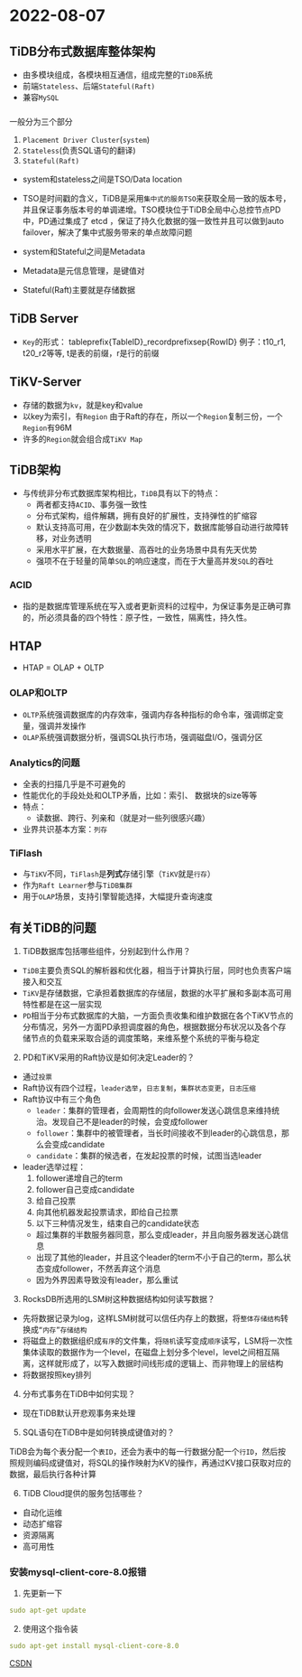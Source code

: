 # 2022-08-07
## TiDB分布式数据库整体架构
- 由多模块组成，各模块相互通信，组成完整的`TiDB`系统
- 前端`Stateless`、后端`Stateful(Raft)`
- 兼容`MySQL`

### 
一般分为三个部分
1. `Placement Driver Cluster`(`system`)
2. `Stateless`(负责SQL语句的翻译)
3. `Stateful(Raft)`
- system和stateless之间是TSO/Data location
- TSO是时间戳的含义，TiDB是采用`集中式的服务TSO`来获取全局一致的版本号，并且保证事务版本号的单调递增。TSO模块位于TiDB全局中心总控节点PD中，PD通过集成了 etcd ，保证了持久化数据的强一致性并且可以做到auto failover，解决了集中式服务带来的单点故障问题

- system和Stateful之间是Metadata
- Metadata是元信息管理，是键值对
- Stateful(Raft)主要就是存储数据

## TiDB Server
- `Key`的形式： tableprefix{TableID}_recordprefixsep{RowID}
  例子：t10_r1, t20_r2等等, t是表的前缀，r是行的前缀

## TiKV-Server
- 存储的数据为`kv`，就是key和value
- 以key为索引，有`Region`
  由于Raft的存在，所以一个`Region`复制三份，一个`Region`有96M
- 许多的`Region`就会组合成`TiKV Map`

## TiDB架构
- 与传统非分布式数据库架构相比，`TiDB`具有以下的特点：
  - 两者都支持`ACID`、事务强一致性
  - 分布式架构，组件解耦，拥有良好的扩展性，支持弹性的扩缩容
  - 默认支持高可用，在少数副本失效的情况下，数据库能够自动进行故障转移，对业务透明
  - 采用水平扩展，在大数据量、高吞吐的业务场景中具有先天优势
  - 强项不在于轻量的简单`SQL`的响应速度，而在于大量高并发`SQL`的吞吐

### ACID
- 指的是数据库管理系统在写入或者更新资料的过程中，为保证事务是正确可靠的，所必须具备的四个特性：原子性，一致性，隔离性，持久性。

## HTAP
- HTAP = OLAP + OLTP

### OLAP和OLTP
- `OLTP`系统强调数据库的内存效率，强调内存各种指标的命令率，强调绑定变量，强调并发操作
- `OLAP`系统强调数据分析，强调SQL执行市场，强调磁盘I/O，强调分区

### Analytics的问题
- 全表的扫描几乎是不可避免的
- 性能优化的手段处处和OLTP矛盾，比如：索引、 数据块的size等等
- 特点：
  - 读数据、跨行、列亲和（就是对一些列很感兴趣）
- 业界共识基本方案：`列存`

### TiFlash
- 与`TiKV`不同，`TiFlash`是**列式**存储引擎（`TiKV`就是`行存`）
- 作为`Raft Learner`参与`TiDB集群`
- 用于`OLAP`场景，支持引擎智能选择，大幅提升查询速度

## 有关TiDB的问题

1. TiDB数据库包括哪些组件，分别起到什么作用？

- `TiDB`主要负责SQL的解析器和优化器，相当于计算执行层，同时也负责客户端接入和交互
- `TiKV`是存储数据，它承担着数据库的存储层，数据的水平扩展和多副本高可用特性都是在这一层实现
- `PD`相当于分布式数据库的大脑，一方面负责收集和维护数据在各个TiKV节点的分布情况，另外一方面PD承担调度器的角色，根据数据分布状况以及各个存储节点的负载来采取合适的调度策略，来维系整个系统的平衡与稳定


2. PD和TiKV采用的Raft协议是如何决定Leader的？

- 通过`投票`
- Raft协议有四个过程，`leader选举`，`日志复制`，`集群状态变更`，`日志压缩`
- Raft协议中有三个角色
  - `leader`：集群的管理者，会周期性的向follower发送心跳信息来维持统治。发现自己不是leader的时候，会变成follower
  - `follower`：集群中的被管理者，当长时间接收不到leader的心跳信息，那么会变成candidate
  - `candidate`：集群的候选者，在发起投票的时候，试图当选leader
- leader选举过程：
  1. follower递增自己的term
  2. follower自己变成candidate
  3. 给自己投票
  4. 向其他机器发起投票请求，即给自己拉票
  5. 以下三种情况发生，结束自己的candidate状态
   - 超过集群的半数服务器同意，那么变成leader，并且向服务器发送心跳信息
   - 出现了其他的leader，并且这个leader的term不小于自己的term，那么状态变成follower，不然丢弃这个消息
   - 因为外界因素导致没有leader，那么重试 


3. RocksDB所选用的LSM树这种数据结构如何读写数据？

- 先将数据记录为log，这样LSM树就可以信任内存上的数据，将`整体存储结构`转换成`“内存”存储结构`
- 将磁盘上的数据组织成`有序`的文件集，将`随机`读写变成`顺序`读写，LSM将一次性集体读取的数据作为一个level，在磁盘上划分多个level，level之间相互隔离，这样就形成了，以写入数据时间线形成的逻辑上、而非物理上的层结构
- 将数据按照key排列


4. 分布式事务在TiDB中如何实现？
- 现在TiDB默认开悲观事务来处理
  
5. SQL语句在TiDB中是如何转换成键值对的？
   
TiDB会为每个表分配一个`表ID`，还会为表中的每一行数据分配一个`行ID`，然后按照规则编码成键值对，将SQL的操作映射为KV的操作，再通过KV接口获取对应的数据，最后执行各种计算


6. TiDB Cloud提供的服务包括哪些？
- 自动化运维
- 动态扩缩容
- 资源隔离
- 高可用性

### 安装mysql-client-core-8.0报错
1. 先更新一下
```yaml
sudo apt-get update
```
2. 使用这个指令装
```yaml
sudo apt-get install mysql-client-core-8.0
```

[CSDN](https://blog.csdn.net/qq_44831027/article/details/107068177?spm=1001.2101.3001.6650.2&utm_medium=distribute.pc_relevant.none-task-blog-2%7Edefault%7ECTRLIST%7ERate-2-107068177-blog-88414199.experiment_layer_sa&depth_1-utm_source=distribute.pc_relevant.none-task-blog-2%7Edefault%7ECTRLIST%7ERate-2-107068177-blog-88414199.experiment_layer_sa&utm_relevant_index=5)

